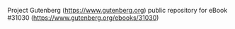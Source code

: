 Project Gutenberg (https://www.gutenberg.org) public repository for eBook #31030 (https://www.gutenberg.org/ebooks/31030)
